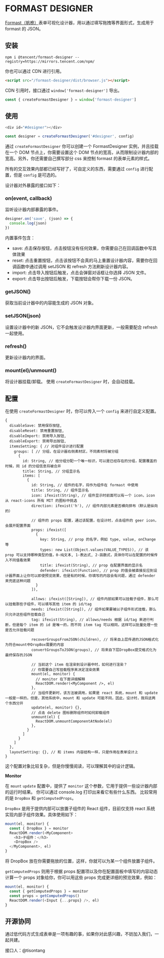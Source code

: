 FORMAST DESIGNER
================

[Formast（帆桅）](https://techmap.woa.com/project/21993)表单可视化设计器，用以通过填写拖拽等界面形式，生成用于 formast 的 JSON。

## 安装

```
npm i @tencent/formast-designer --registry=https://mirrors.tencent.com/npm/
```

你也可以通过 CDN 进行引用。

```html
<script src="/formast-designer/dist/browser.js"></script>
```

CDN 引用时，接口通过 `window['formast-designer']` 导出。

```js
const { createFormastDesigner } = window['formast-designer']
```

## 使用

```js
<div id="#designer"></div>

const designer = createFormastDesigner('#designer', config)
```

通过 `createFormastDesigner` 你可以创建一个 FormastDesigner 实例，并且挂载在一个 DOM 节点上，你需要设置这个 DOM 节点的宽高，从而限制设计器内部的宽高。另外，你还需要自己撰写部分 css 来控制 formast 的表单元素的样式。

所有的交互效果内部都已经写好了，可自定义的东西，需要通过 `config` 进行配置，但是 `config` 是可选的。

设计器对外暴露的接口如下：

### on(event, callback)

监听设计器内部暴露的事件。

```js
designer.on('save', (json) => {
  console.log(json)
})
```

内置事件包含：

- save: 点击保存按钮，点击按钮没有任何效果，你需要自己在回调函数中写具体效果
- reset: 点击重置按钮，点击该按钮不会真的马上重置设计器内容，需要你在回调函数中通过调用 setJSON 和 refresh 方法刷新设计器内容。
- import: 点击导入按钮后触发，点击会弹窗对话框让你选择 JSON 文件。
- export: 点击导出按钮后触发，下载按钮会帮你下载一份 JSON。

### getJSON()

获取当前设计器中的内容能生成的 JSON 对象。

### setJSON(json)

设置设计器中的新 JSON，它不会触发设计器内界面更新，一般需要配合 refresh 一起使用。

### refresh()

更新设计器内的界面。

### mount(el)/unmount()

将设计器挂载/卸载。
使用 `createFormastDesigner` 时，会自动挂载。

## 配置

在使用 `createFormastDesigner` 时，你可以传入一个 `config` 来进行自定义配置。

```
{
  disableSave: 禁用保存按钮,
  disableReset: 禁用重置按钮,
  disableImport: 禁用导入按钮,
  disableExport: 禁用导出按钮,
  itemsSetting: { // 对组件设计进行配置
    groups: [ // 分组，在设计器右侧素材区，不同素材将被分组
      {
        id: String, // 给分组分配一个唯一标识，可以是已经存在的分组，配置覆盖的时候，同 id 的分组信息将被合并
        title: String, // 分组显示名
        items: [
          {
            id: String, // 组件的名字，将作为组件在 formast 中使用
            title: String, // 组件显示名
            icon: ifexist(String), // 组件显示时前面可以有一个 icon，icon 从 react-icons 所有 MIT 的图标中挑选
            direction: ifexist('h'), // 组件内部元素是否横向排布（默认是纵向的）

            // 组件的 props 配置，通过该配置，在设计时，点击组件的 geer icon，会展开配置界面
            props: ifexist([
              {
                key: String, // prop 的名字，例如 type, value, onChange 等
                types: new List(Object.values(VALUE_TYPES)), // 该 prop 可以支持哪种类型的值，0-纯文本, 1-表达式, 2-函数式，具体你可以在配置的时候传入不同值看效果
                title: ifexist(String), // prop 在配置界面的显示名
                defender: ifexist(Function), // prop 的值会被直接反应到设计器界面上让你可以即使预览效果，但是有的时候，你填写的内容会有问题，通过 defender 来兜底这种问题
              }
            ]),

            allows: ifexist([String]), // 组件内部如果可以挂载子组件，那么可以挂载那些子组件，可以填写其他 item 的 id/tag
            needs: ifexist([String]), // 组件如果要被以子组件形式挂载，那么只允许这些组件挂载自己
            tag: ifexist(String), // allows/needs 根据 id/tag 来进行判断，但是每个 item 的 id 是唯一的，而不同 item tag 可以相同，这样可以批量处理一些是否允许挂载问题

            recoverGroupsFromJSON(children), // 将来自上层传递的JSON格式化为符合mount中DropBox需要的内容
            convertGroupsToJSON(groups), // 将来自下层DropBox提交格式化为最终保存的JSON

            // 当前这个 item 在渲染到设计器中时，如何进行渲染？
            // 你需要自己写挂载程序来决定渲染效果
            mount(el, monitor) {
              // monitor 在下面详细解释
              ReactDOM.render(<MyComponent />, el)
            },
            // 当组件更新时，该方法被调用，如果是 react 系统，mount 和 update 一般是一样的，但是，其他系统中，mount 和 update 可能不同，因此，设计时，我将这两个东西分开
            update(el, monitor) {},
            // 点击 delete 图标删除组件时如何卸载组件
            unmount(el) {
              ReactDOM.unmountComponentAtNode(el)
            },
          }
        ]
      }
    ]
  },
  layoutSetting: {}, // 和 items 内容结构一样，只是作用在表单设计上
}
```

这个配置对象比较复杂，但是你慢慢阅读，可以理解其中的设计逻辑。

**Monitor**

在 `mount` `update` 配置中，提供了 `monitor` 这个参数，它用于提供一些设计器内部的运行时结果。
你可以通过 console.log 打印出来看它有些什么东西。
比较常用的是 `DropBox` 和 `getComputedProps`。

`DropBox` 是用于提供内部可以放置子组件的 React 组件，目前仅支持 react 系统实现内部子组件效果。具体使用如下：

```js
mount(el, monitor) {
  const { DropBox } = monitor
  ReactDOM.render(<MyComponent>
    <h3>子组件：</h3>
    <DropBox />
  </MyComponent>, el)
}
```

将 DropBox 放在你需要拖放的位置，这样，你就可以为某一个组件放置子组件。

`getComputedProps` 则用于根据 props 配置项以及你在配置面板中填写的内容动态计算一个 props 对象给你，你可以用这些 props 完成更详细的预览效果，例如：

```js
mount(el, monitor) {
  const { getComputedProps } = monitor
  const props = getComputedProps()
  ReactDOM.render(<Input {...props} />, el)
}
```

## 开源协同

通过低代码方式生成表单是一项有趣的事，如果你对此感兴趣，不妨加入我们，一起共建。

接口人：@tisontang